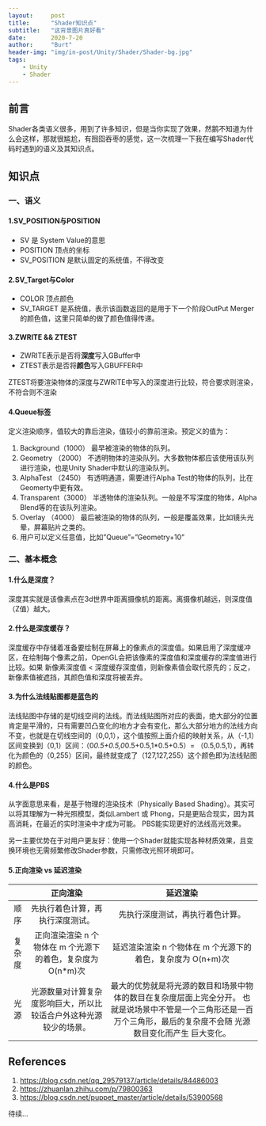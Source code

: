 ```yaml
---
layout:     post
title:      "Shader知识点"
subtitle:   "这背景图片真好看"
date:       2020-7-20
author:     "Burt"
header-img: "img/in-post/Unity/Shader/Shader-bg.jpg"
tags:
    - Unity
    - Shader
---
```







## 前言

Shader各类语义很多，用到了许多知识，但是当你实现了效果，然鹅不知道为什么会这样，那就很尴尬，有囫囵吞枣的感觉，这一次梳理一下我在编写Shader代码时遇到的语义及其知识点。





## 知识点



### 一、语义

#### 1.SV_POSITION与POSITION

- SV 是 System Value的意思
- POSITION 顶点的坐标
- SV_POSITION 是默认固定的系统值，不得改变

#### 2.SV_Target与Color

- COLOR 顶点颜色
- SV_TARGET 是系统值，表示该函数返回的是用于下一个阶段OutPut Merger的颜色值，这里只简单的做了颜色值得传递。

#### 3.ZWRITE && ZTEST

- ZWRITE表示是否将**深度**写入GBuffer中
- ZTEST表示是否将**颜色**写入GBUFFER中

ZTEST将要渲染物体的深度与ZWRITE中写入的深度进行比较，符合要求则渲染，不符合则不渲染

#### 4.Queue标签

定义渲染顺序，值较大的靠后渲染，值较小的靠前渲染。预定义的值为：

1. Background（1000） 最早被渲染的物体的队列。
2. Geometry    （2000） 不透明物体的渲染队列。大多数物体都应该使用该队列进行渲染，也是Unity Shader中默认的渲染队列。
3. AlphaTest    （2450） 有透明通道，需要进行Alpha Test的物体的队列，比在Geomerty中更有效。
4. Transparent（3000） 半透物体的渲染队列。一般是不写深度的物体，Alpha Blend等的在该队列渲染。
5. Overlay        （4000） 最后被渲染的物体的队列，一般是覆盖效果，比如镜头光晕，屏幕贴片之类的。
6. 用户可以定义任意值，比如”Queue”=”Geometry+10” 



### 二、基本概念

#### 1.什么是深度？

 深度其实就是该像素点在3d世界中距离摄像机的距离。离摄像机越远，则深度值（Z值）越大。

#### 2.什么是深度缓存？

深度缓存中存储着准备要绘制在屏幕上的像素点的深度值。如果启用了深度缓冲区，在绘制每个像素之前，OpenGL会把该像素的深度值和深度缓存的深度值进行比较。如果 新像素深度值 < 深度缓存深度值，则新像素值会取代原先的；反之，新像素值被遮挡，其颜色值和深度将被丢弃。

#### 3.为什么法线贴图都是蓝色的

法线贴图中存储的是切线空间的法线。而法线贴图所对应的表面，绝大部分的位置肯定是平滑的，只有需要凹凸变化的地方才会有变化，那么大部分地方的法线方向不变，也就是在切线空间的（0,0,1），这个值按照上面介绍的映射关系，从（-1,1）区间变换到（0,1）区间：（0*0.5+0.5,0*0.5+0.5,1*0.5+0.5）= （0.5,0.5,1），再转化为颜色的（0,255）区间，最终就变成了（127,127,255）这个颜色即为法线贴图的颜色。

#### 4.什么是PBS

从字面意思来看，是基于物理的渲染技术（Physically Based Shading）。其实可以将其理解为一种光照模型，类似Lambert 或 Phong，只是更贴合现实，因为其高消耗，在最近的实时渲染中才成为可能。
PBS能实现更好的法线高光效果。

另一主要优势在于对用户更友好：使用一个Shader就能实现各种材质效果，且变换环境也无需频繁修改Shader参数，只需修改光照环境即可。

#### 5.正向渲染 vs 延迟渲染

|        |                           正向渲染                           |                           延迟渲染                           |
| :----: | :----------------------------------------------------------: | :----------------------------------------------------------: |
|  顺序  |               先执行着色计算，再执行深度测试。               |               先执行深度测试，再执行着色计算。               |
| 复杂度 | 正向渲染渲染 n 个物体在 m 个光源下的着色，复杂度为 O(n*m)次  | 延迟渲染渲染 n 个物体在 m 个光源下的着色，复杂度为 O(n+m)次  |
|  光源  | 光源数量对计算复杂度影响巨大，所以比较适合户外这种光源较少的场景。 | 最大的优势就是将光源的数目和场景中物体的数目在复杂度层面上完全分开。 也就是说场景中不管是一个三角形还是一百万个三角形，最后的复杂度不会随 光源数目变化而产生 巨大变化。 |





## References

1. <https://blog.csdn.net/qq_29579137/article/details/84486003>
2. <https://zhuanlan.zhihu.com/p/79800363>
3. <https://blog.csdn.net/puppet_master/article/details/53900568>









待续...

